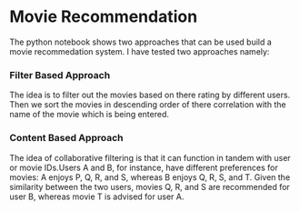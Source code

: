 # Movie Recommendation
The python notebook shows two approaches that can be used build a movie recommedation system.
I have tested two approaches namely:
### Filter Based Approach
The idea is to filter out the movies based on there rating by different users. Then we sort the movies in descending order of there correlation with the name of the movie which is being entered.
### Content Based Approach
The idea of collaborative filtering is that it can function in tandem with user or movie IDs.Users A and B, for instance, have different preferences for movies: A enjoys P, Q, R, and S, whereas B enjoys Q, R, S, and T. Given the similarity between the two users, movies Q, R, and S are recommended for user B, whereas movie T is advised for user A.
